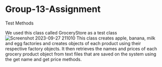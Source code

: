 # Group-13-Assignment

Test Methods

We used this class called GroceryStore as a test class
![Screenshot 2023-09-27 211010](https://github.com/EsotericProgrammer/Group-13-Assignment/assets/140844647/11f55950-a7fc-4be3-b506-912a7f218f41)
This class creates apple, banana, milk and egg factories and creates objects of each product using their respective factory objects. It then retrieves the names and prices of each grocery product object from text files that are saved on the system using the get name and get price methods.
